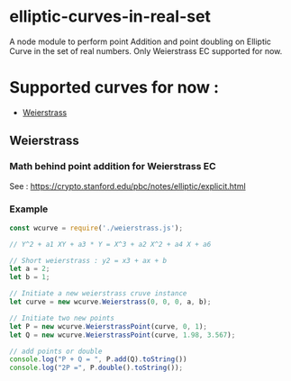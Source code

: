 # elliptic-curves-in-real-set
A node module to perform point Addition and point doubling on Elliptic Curve in the set of real numbers. Only Weierstrass EC supported for now.

# Supported curves for now :

- [Weierstrass](#Weierstrass)

## Weierstrass

### Math behind point addition for Weierstrass EC

See : https://crypto.stanford.edu/pbc/notes/elliptic/explicit.html

### Example

```js
const wcurve = require('./weierstrass.js');

// Y^2 + a1 XY + a3 * Y = X^3 + a2 X^2 + a4 X + a6

// Short weierstrass : y2 = x3 + ax + b
let a = 2;
let b = 1;

// Initiate a new weierstrass cruve instance
let curve = new wcurve.Weierstrass(0, 0, 0, a, b);

// Initiate two new points
let P = new wcurve.WeierstrassPoint(curve, 0, 1);
let Q = new wcurve.WeierstrassPoint(curve, 1.98, 3.567);

// add points or double
console.log("P + Q = ", P.add(Q).toString())
console.log("2P =", P.double().toString());
```
